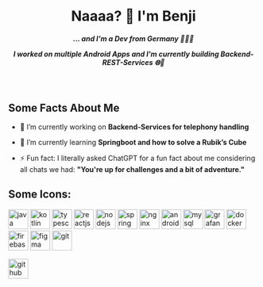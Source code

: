 <h1 align="center">Naaaa? 👋 I'm Benji</h1>

<h5 align="center">
... and I'm a Dev from Germany 🤖🇩🇪
  
I worked on multiple Android Apps and I'm currently building Backend-REST-Services 🌐🔀</h5><br>

<h2 align="left">Some Facts About Me</h2>

- 🔭 I’m currently working on **Backend-Services for telephony handling**

- 🌱 I’m currently learning **Springboot and how to solve a Rubik’s Cube**

- ⚡ Fun fact: I literally asked ChatGPT for a fun fact about me considering all chats we had: **"You're up for challenges and a bit of adventure."**

<h2 align="left">Some Icons:</h2>

<p align='left'>
<img src="https://raw.githubusercontent.com/ryantusi/Github_Profile_README_Generator/main/src/images/icons/ProgrammingLanguages/java.svg" width='40' height='40' title='java'/>
<img src="https://raw.githubusercontent.com/ryantusi/Github_Profile_README_Generator/main/src/images/icons/MobileAppDevelopment/kotlin.svg" width='40' height='40' title='kotlin'/>
  <img src="https://raw.githubusercontent.com/ryantusi/Github_Profile_README_Generator/main/src/images/icons/ProgrammingLanguages/typescript.svg" width='40' height='40' title='typescript'/>
<img src="https://raw.githubusercontent.com/ryantusi/Github_Profile_README_Generator/main/src/images/icons/FrontendDevelopment/reactjs.svg" width='40' height='40' title='reactjs'/>
<img src="https://raw.githubusercontent.com/ryantusi/Github_Profile_README_Generator/main/src/images/icons/BackendDevelopment/nodejs.svg" width='40' height='40' title='nodejs'/>
<img src="https://raw.githubusercontent.com/ryantusi/Github_Profile_README_Generator/main/src/images/icons/BackendDevelopment/spring.svg" width='40' height='40' title='spring'/>
<img src="https://raw.githubusercontent.com/ryantusi/Github_Profile_README_Generator/main/src/images/icons/BackendDevelopment/nginx.svg" width='40' height='40' title='nginx'/>
<img src="https://raw.githubusercontent.com/ryantusi/Github_Profile_README_Generator/main/src/images/icons/MobileAppDevelopment/android.svg" width='40' height='40' title='android'/>
<img src="https://raw.githubusercontent.com/ryantusi/Github_Profile_README_Generator/main/src/images/icons/Database/mysql.svg" width='40' height='40' title='mysql'/>
<img src="https://raw.githubusercontent.com/ryantusi/Github_Profile_README_Generator/main/src/images/icons/DataVisualization/grafana.svg" width='40' height='40' title='grafana'/>
<img src="https://raw.githubusercontent.com/ryantusi/Github_Profile_README_Generator/main/src/images/icons/Devops/docker.svg" width='40' height='40' title='docker'/>
<img src="https://raw.githubusercontent.com/ryantusi/Github_Profile_README_Generator/main/src/images/icons/BaaS/firebase.svg" width='40' height='40' title='firebase'/>
<img src="https://raw.githubusercontent.com/ryantusi/Github_Profile_README_Generator/main/src/images/icons/Software/figma.svg" width='40' height='40' title='figma'/>
<img src="https://raw.githubusercontent.com/ryantusi/Github_Profile_README_Generator/main/src/images/icons/Other/git.svg" width='40' height='40' title='git'/></p>

<p align='left'><a href="https://github.com/b-squared42"><img src="https://raw.githubusercontent.com/ryantusi/Github_Profile_README_Generator/main/src/images/icons/Social/github.svg" width="40" height='40' title="github"/></a></p>
